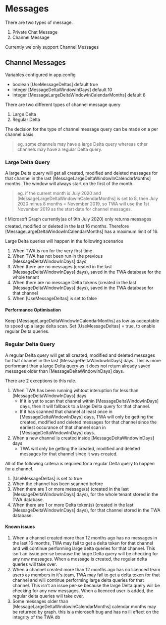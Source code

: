 # Messages
There are two types of message.
1. Private Chat Message
2. Channel Message

Currently we only support Channel Messages

## Channel Messages

Variables configured in app.config
- boolean [UseMessageDeltas] default true
- integer [MessageDeltaWindowInDays] default 10
- integer [MessageLargeDeltaWindowInCalendarMonths] default 8

There are two different types of channel message query
1. Large Delta
2. Regular Delta

The decision for the type of channel message query can be made on a per channel basis. 
>eg. some channels may have a large Delta query whereas other channels may have a regular Delta query.

### Large Delta Query

A large Delta query will get all created, modified and deleted messages for that channel in the last [MessageLargeDeltaWindowInCalendarMonths] months. The window will always start on the first of the month.
>eg. if the current month is July 2020 and [MessageLargeDeltaWindowInCalendarMonths] is set to 8, then July 2020 minus 8 months = November 2019, so TWA will use the 1st November 2019 as the start date for channel messages. 

:exclamation: Microsoft Graph currently(as of 9th July 2020) only returns messages created, modified or deleted in the last 16 months. Therefore [MessageLargeDeltaWindowInCalendarMonths] has a maximum limit of 16.

Large Delta queries will happen in the following scenarios
1. When TWA is run for the very first time
2. When TWA has not been run in the previous [MessageDeltaWindowInDays] days
3. When there are no messages (created in the last [MessageDeltaWindowInDays] days), saved in the TWA database for the whole tenant 
4. When there are no message Delta tokens (created in the last [MessageDeltaWindowInDays] days), saved in the TWA database for that channel 
5. When [UseMessageDeltas] is set to false

#### Performance Optimisation
Keep [MessageLargeDeltaWindowInCalendarMonths] as low as acceptable to speed up a large delta scan.
Set [UseMessageDeltas] = true, to enable regular Delta queries.

### Regular Delta Query

A regular Delta query will get all created, modified and deleted messages for that channel in the last [MessageDeltaWindowInDays] days. This is more performant than a large Delta query as it does not return already saved messages older than [MessageDeltaWindowInDays] days. 

There are 2 exceptions to this rule.
1. When TWA has been running wihtout interuption for less than [MessageDeltaWindowInDays] days
   - If it is yet to scan that channel within [MessageDeltaWindowInDays] days, then it will fallback to a large Delta query for that channel.
   - If it has scanned that channel at least once in [MessageDeltaWindowInDays] days, TWA will only be getting the created, modified and deleted messages for that channel since the earliest occurance of that channel scan in [MessageDeltaWindowInDays] days.
2. When a new channel is created inside [MessageDeltaWindowInDays] days
   - TWA will only be getting the created, modified and deleted messages for that channel since it was created.
 

All of the following criteria is required for a regular Delta query to happen for a channel.

1. [UseMessageDeltas] is set to true
2. When the channel has been scanned before
3. When there are 1 or more message(s) (created in the last [MessageDeltaWindowInDays] days), for the whole tenant stored in the TWA database.
4. When there are 1 or more Delta token(s) (created in the last [MessageDeltaWindowInDays] days), for that channel stored in the TWA database.


#### Known issues
1. When a channel created more than 12 months ago has no messages in the last 16 months, TWA may fail to get a delta token for that channel and will continue performing large delta queries for that channel. This isn't an issue per-se because the large Delta query will be checking for any new messages. When a message is created, the regular delta queries will take over.
2. When a channel created more than 12 months ago has no licenced team users as members in it's team, TWA may fail to get a delta token for that channel and will continue performing large delta queries for that channel. This isn't an issue per-se because the large Delta query will be checking for any new messages. When a licenced user is added, the regular delta queries will take over.
3. Some messages older than [MessageLargeDeltaWindowInCalendarMonths] calendar months may be returned by graph. this is a microsoft bug and has no ill effect on the integrity of the TWA db
